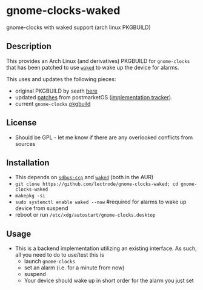 # gnome-clocks-waked
gnome-clocks with waked support (arch linux PKGBUILD)

## Description
This provides an Arch Linux (and derivatives) PKGBUILD for `gnome-clocks` that has been patched to use [`waked`](https://aur.archlinux.org/packages/waked-git) to wake up the device for alarms.

This uses and updates the following pieces:
* original PKGBUILD by seath [here](https://gitlab.com/seath1/pkgbuild)
* updated [patches](https://gitlab.alpinelinux.org/alpine/aports/-/tree/master/community/gnome-clocks) from postmarketOS ([implementation tracker](https://gitlab.com/postmarketOS/pmaports/-/issues/1170)).
* current `gnome-clocks` [pkgbuild](https://github.com/archlinux/svntogit-packages/blob/packages/gnome-clocks/trunk/PKGBUILD)

## License
* Should be GPL - let me know if there are any overlooked conflicts from sources

## Installation
* This depends on [`sdbus-ccp`](https://aur.archlinux.org/pkgbase/sdbus-cpp) and [`waked`](https://aur.archlinux.org/packages/waked-git) (both in the AUR)
* `git clone https://github.com/lectrode/gnome-clocks-waked; cd gnome-clocks-waked`
* `makepkg -si`
* `sudo systemctl enable waked --now` #required for alarms to wake up device from suspend
* reboot or run `/etc/xdg/autostart/gnome-clocks.desktop`

## Usage
* This is a backend implementation utilizing an existing interface. As such, all you need to do to use/test this is
   * launch `gnome-clocks`
   * set an alarm (i.e. for a minute from now)
   * suspend
   * Your device should wake up in short order for the alarm you just set
